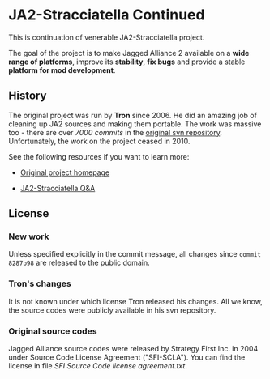 # JA2-Stracciatella Continued

This is continuation of venerable JA2-Stracciatella project.

The goal of the project is to make Jagged Alliance 2 available on a **wide
range of platforms**, improve its **stability**, **fix bugs** and provide a
stable **platform for mod development**.

## History

The original project was run by **Tron** since 2006.  He did an amazing job of
cleaning up JA2 sources and making them portable.  The work was massive too -
there are over *7000 commits* in the [original svn
repository](svn://tron.homeunix.org/ja2/trunk).  Unfortunately, the work on
the project ceased in 2010.

See the following resources if you want to learn more:

 * [Original project homepage](http://http://tron.homeunix.org/ja2)

 * [JA2-Stracciatella Q&A](http://www.ja-galaxy-forum.com/board/ubbthreads.php/topics/186601/JA2_Stracciatella_Q_A.html)

## License

### New work

Unless specified explicitly in the commit message, all changes since `commit 8287b98` are released to the public domain.

### Tron's changes

It is not known under which license Tron released his changes.  All we know,
the source codes were publicly available in his svn repository.

### Original source codes

Jagged Alliance source codes were released by Strategy First Inc. in 2004
under Source Code License Agreement ("SFI-SCLA").  You can find the license in
file *SFI Source Code license agreement.txt*.
